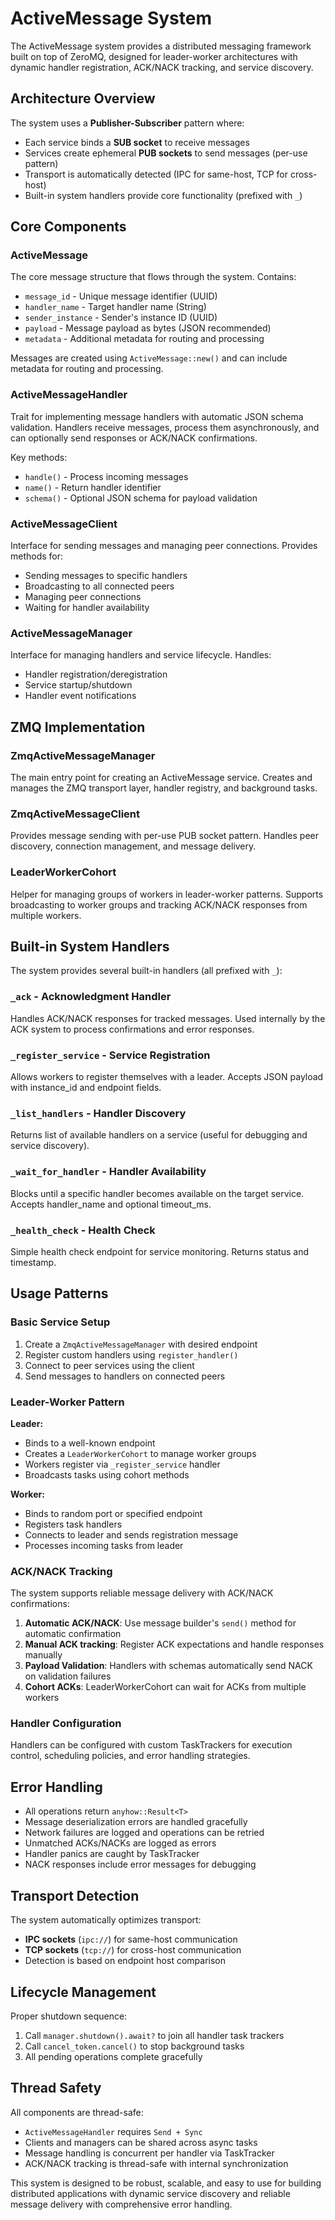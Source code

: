 # ActiveMessage System

The ActiveMessage system provides a distributed messaging framework built on top of ZeroMQ, designed for leader-worker architectures with dynamic handler registration, ACK/NACK tracking, and service discovery.

## Architecture Overview

The system uses a **Publisher-Subscriber** pattern where:
- Each service binds a **SUB socket** to receive messages
- Services create ephemeral **PUB sockets** to send messages (per-use pattern)
- Transport is automatically detected (IPC for same-host, TCP for cross-host)
- Built-in system handlers provide core functionality (prefixed with `_`)

## Core Components

### ActiveMessage

The core message structure that flows through the system. Contains:
- `message_id` - Unique message identifier (UUID)
- `handler_name` - Target handler name (String)
- `sender_instance` - Sender's instance ID (UUID)
- `payload` - Message payload as bytes (JSON recommended)
- `metadata` - Additional metadata for routing and processing

Messages are created using `ActiveMessage::new()` and can include metadata for routing and processing.

### ActiveMessageHandler

Trait for implementing message handlers with automatic JSON schema validation. Handlers receive messages, process them asynchronously, and can optionally send responses or ACK/NACK confirmations.

Key methods:
- `handle()` - Process incoming messages
- `name()` - Return handler identifier
- `schema()` - Optional JSON schema for payload validation

### ActiveMessageClient

Interface for sending messages and managing peer connections. Provides methods for:
- Sending messages to specific handlers
- Broadcasting to all connected peers
- Managing peer connections
- Waiting for handler availability

### ActiveMessageManager

Interface for managing handlers and service lifecycle. Handles:
- Handler registration/deregistration
- Service startup/shutdown
- Handler event notifications

## ZMQ Implementation

### ZmqActiveMessageManager

The main entry point for creating an ActiveMessage service. Creates and manages the ZMQ transport layer, handler registry, and background tasks.

### ZmqActiveMessageClient

Provides message sending with per-use PUB socket pattern. Handles peer discovery, connection management, and message delivery.

### LeaderWorkerCohort

Helper for managing groups of workers in leader-worker patterns. Supports broadcasting to worker groups and tracking ACK/NACK responses from multiple workers.

## Built-in System Handlers

The system provides several built-in handlers (all prefixed with `_`):

### `_ack` - Acknowledgment Handler
Handles ACK/NACK responses for tracked messages. Used internally by the ACK system to process confirmations and error responses.

### `_register_service` - Service Registration
Allows workers to register themselves with a leader. Accepts JSON payload with instance_id and endpoint fields.

### `_list_handlers` - Handler Discovery
Returns list of available handlers on a service (useful for debugging and service discovery).

### `_wait_for_handler` - Handler Availability
Blocks until a specific handler becomes available on the target service. Accepts handler_name and optional timeout_ms.

### `_health_check` - Health Check
Simple health check endpoint for service monitoring. Returns status and timestamp.

## Usage Patterns

### Basic Service Setup

1. Create a `ZmqActiveMessageManager` with desired endpoint
2. Register custom handlers using `register_handler()`
3. Connect to peer services using the client
4. Send messages to handlers on connected peers

### Leader-Worker Pattern

**Leader:**
- Binds to a well-known endpoint
- Creates a `LeaderWorkerCohort` to manage worker groups
- Workers register via `_register_service` handler
- Broadcasts tasks using cohort methods

**Worker:**
- Binds to random port or specified endpoint
- Registers task handlers
- Connects to leader and sends registration message
- Processes incoming tasks from leader

### ACK/NACK Tracking

The system supports reliable message delivery with ACK/NACK confirmations:

1. **Automatic ACK/NACK**: Use message builder's `send()` method for automatic confirmation
2. **Manual ACK tracking**: Register ACK expectations and handle responses manually
3. **Payload Validation**: Handlers with schemas automatically send NACK on validation failures
4. **Cohort ACKs**: LeaderWorkerCohort can wait for ACKs from multiple workers

### Handler Configuration

Handlers can be configured with custom TaskTrackers for execution control, scheduling policies, and error handling strategies.

## Error Handling

- All operations return `anyhow::Result<T>`
- Message deserialization errors are handled gracefully
- Network failures are logged and operations can be retried
- Unmatched ACKs/NACKs are logged as errors
- Handler panics are caught by TaskTracker
- NACK responses include error messages for debugging

## Transport Detection

The system automatically optimizes transport:
- **IPC sockets** (`ipc://`) for same-host communication
- **TCP sockets** (`tcp://`) for cross-host communication
- Detection is based on endpoint host comparison

## Lifecycle Management

Proper shutdown sequence:
1. Call `manager.shutdown().await?` to join all handler task trackers
2. Call `cancel_token.cancel()` to stop background tasks
3. All pending operations complete gracefully

## Thread Safety

All components are thread-safe:
- `ActiveMessageHandler` requires `Send + Sync`
- Clients and managers can be shared across async tasks
- Message handling is concurrent per handler via TaskTracker
- ACK/NACK tracking is thread-safe with internal synchronization

This system is designed to be robust, scalable, and easy to use for building distributed applications with dynamic service discovery and reliable message delivery with comprehensive error handling.